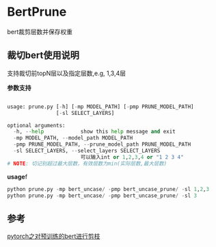 # BertPrune
bert裁剪层数并保存权重

## 裁切bert使用说明
支持裁切前topN层以及指定层数,e.g, 1,3,4层

**参数支持**
```python

usage: prune.py [-h] [-mp MODEL_PATH] [-pmp PRUNE_MODEL_PATH]
                [-sl SELECT_LAYERS]

optional arguments:
  -h, --help            show this help message and exit
  -mp MODEL_PATH, --model_path MODEL_PATH
  -pmp PRUNE_MODEL_PATH, --prune_model_path PRUNE_MODEL_PATH
  -sl SELECT_LAYERS, --select_layers SELECT_LAYERS
                        可以输入int or 1,2,3,4 or "1 2 3 4"
# NOTE: 切记别超过最大层数，有效层数为min(实际层数,最大层数)
```
**usage**f
```python 
python prune.py -mp bert_uncase/ -pmp bert_uncase_prune/ -sl 1,2,3
python prune.py -mp bert_uncase/ -pmp bert_uncase_prune/ -sl 3
```

##  参考
[pytorch之对预训练的bert进行剪枝](https://www.cnblogs.com/xiximayou/p/15193655.html)